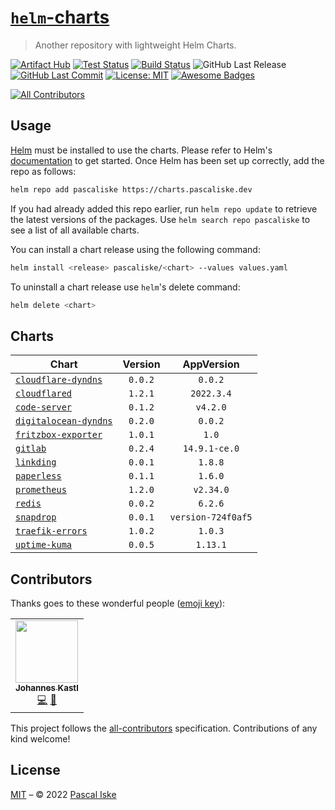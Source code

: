 # [`helm`-charts](https://charts.pascaliske.dev)

> Another repository with lightweight Helm Charts.

[![Artifact Hub](https://img.shields.io/endpoint?url=https://artifacthub.io/badge/repository/pascaliske&style=flat-square)](https://artifacthub.io/packages/search?repo=pascaliske) [![Test Status](https://img.shields.io/github/workflow/status/pascaliske/helm-charts/Test%20Charts/master?label=test&style=flat-square)](https://github.com/pascaliske/helm-charts/actions/workflows/test.yml) [![Build Status](https://img.shields.io/github/workflow/status/pascaliske/helm-charts/Release%20Charts/master?label=build&style=flat-square)](https://github.com/pascaliske/helm-charts/actions/workflows/release.yml) ![GitHub Last Release](https://img.shields.io/github/release-date/pascaliske/helm-charts?label=last%20release&style=flat-square) [![GitHub Last Commit](https://img.shields.io/github/last-commit/pascaliske/helm-charts?style=flat-square)](https://github.com/pascaliske/helm-charts) [![License: MIT](https://img.shields.io/badge/License-MIT-blue.svg?style=flat-square)](https://opensource.org/licenses/MIT) [![Awesome Badges](https://img.shields.io/badge/badges-awesome-green.svg?color=blue&style=flat-square)](https://github.com/Naereen/badges)

<!-- prettier-ignore-start -->
<!-- ALL-CONTRIBUTORS-BADGE:START - Do not remove or modify this section -->
[![All Contributors](https://img.shields.io/badge/all_contributors-1-orange.svg?style=flat-square)](#contributors-)
<!-- ALL-CONTRIBUTORS-BADGE:END -->
<!-- prettier-ignore-end -->

## Usage

[Helm](https://helm.sh) must be installed to use the charts. Please refer to Helm's [documentation](https://helm.sh/docs) to get started. Once Helm has been set up correctly, add the repo as follows:

```sh
helm repo add pascaliske https://charts.pascaliske.dev
```

If you had already added this repo earlier, run `helm repo update` to retrieve the latest versions of the packages. Use `helm search repo pascaliske` to see a list of all available charts.

You can install a chart release using the following command:

```sh
helm install <release> pascaliske/<chart> --values values.yaml
```

To uninstall a chart release use `helm`'s delete command:

```sh
helm delete <chart>
```

## Charts

| Chart                                                                             | Version |     AppVersion     |
| --------------------------------------------------------------------------------- | :-----: | :----------------: |
| [`cloudflare-dyndns`](https://charts.pascaliske.dev/charts/cloudflare-dyndns/)    | `0.0.2` |      `0.0.2`       |
| [`cloudflared`](https://charts.pascaliske.dev/charts/cloudflared)                 | `1.2.1` |     `2022.3.4`     |
| [`code-server`](https://charts.pascaliske.dev/charts/code-server)                 | `0.1.2` |      `v4.2.0`      |
| [`digitalocean-dyndns`](https://charts.pascaliske.dev/charts/digitalocean-dyndns) | `0.2.0` |      `0.0.2`       |
| [`fritzbox-exporter`](https://charts.pascaliske.dev/charts/fritzbox-exporter)     | `1.0.1` |       `1.0`        |
| [`gitlab`](https://charts.pascaliske.dev/charts/gitlab)                           | `0.2.4` |   `14.9.1-ce.0`    |
| [`linkding`](https://charts.pascaliske.dev/charts/linkding)                       | `0.0.1` |      `1.8.8`       |
| [`paperless`](https://charts.pascaliske.dev/charts/paperless)                     | `0.1.1` |      `1.6.0`       |
| [`prometheus`](https://charts.pascaliske.dev/charts/prometheus)                   | `1.2.0` |     `v2.34.0`      |
| [`redis`](https://charts.pascaliske.dev/charts/redis)                             | `0.0.2` |      `6.2.6`       |
| [`snapdrop`](https://charts.pascaliske.dev/charts/snapdrop)                       | `0.0.1` | `version-724f0af5` |
| [`traefik-errors`](https://charts.pascaliske.dev/charts/traefik-errors)           | `1.0.2` |      `1.0.3`       |
| [`uptime-kuma`](https://charts.pascaliske.dev/charts/uptime-kuma)                 | `0.0.5` |      `1.13.1`      |

## Contributors

Thanks goes to these wonderful people ([emoji key](https://allcontributors.org/docs/en/emoji-key)):

<!-- ALL-CONTRIBUTORS-LIST:START - Do not remove or modify this section -->
<!-- prettier-ignore-start -->
<!-- markdownlint-disable -->
<table>
  <tr>
    <td align="center"><a href="https://www.b1-systems.de"><img src="https://avatars.githubusercontent.com/u/26167225?v=4?s=100" width="100px;" alt=""/><br /><sub><b>Johannes Kastl</b></sub></a><br /><a href="https://github.com/pascaliske/helm-charts/commits?author=johanneskastl" title="Code">💻</a> <a href="https://github.com/pascaliske/helm-charts/commits?author=johanneskastl" title="Documentation">📖</a></td>
  </tr>
</table>

<!-- markdownlint-restore -->
<!-- prettier-ignore-end -->

<!-- ALL-CONTRIBUTORS-LIST:END -->

This project follows the [all-contributors](https://github.com/all-contributors/all-contributors) specification. Contributions of any kind welcome!

## License

[MIT](LICENSE.md) – © 2022 [Pascal Iske](https://pascaliske.dev)
